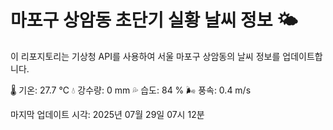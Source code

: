
# 마포구 상암동 초단기 실황 날씨 정보 🌤️

이 리포지토리는 기상청 API를 사용하여 서울 마포구 상암동의 날씨 정보를 업데이트합니다. 

🌡️ 기온: 27.7 ℃
💧 강수량: 0 mm
💦 습도: 84 %
🌬️ 풍속: 0.4 m/s

마지막 업데이트 시각: 2025년 07월 29일 07시 12분    
